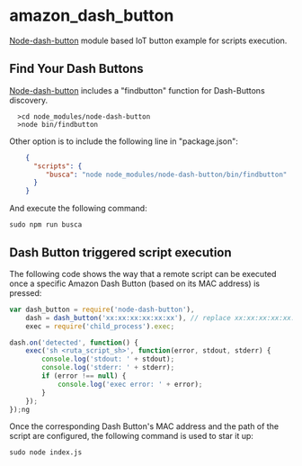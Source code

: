 # amazon_dash_button
[Node-dash-button](https://www.npmjs.com/package/node-dash-button) module based IoT button example for scripts execution.

## Find Your Dash Buttons
[Node-dash-button](https://www.npmjs.com/package/node-dash-button) includes a "findbutton" function for Dash-Buttons discovery.

```
  >cd node_modules/node-dash-button
  >node bin/findbutton
```
Other option is to include the following line in "package.json":

```json
    {
      "scripts": {
         "busca": "node node_modules/node-dash-button/bin/findbutton"
      }
    }
```

And execute the following command:

```
sudo npm run busca
```

## Dash Button triggered script execution
The following code shows the way that a remote script can be executed once a specific Amazon Dash Button (based on its MAC address) is pressed:

```javascript
var dash_button = require('node-dash-button'),
    dash = dash_button('xx:xx:xx:xx:xx:xx'), // replace xx:xx:xx:xx:xx:xx with your Dash Button's one
    exec = require('child_process').exec;

dash.on('detected', function() {
    exec('sh <ruta_script_sh>', function(error, stdout, stderr) {
        console.log('stdout: ' + stdout);
        console.log('stderr: ' + stderr);
        if (error !== null) {
            console.log('exec error: ' + error);
        }
    });
});ng 
```

Once the corresponding Dash Button's MAC address and the path of the script are configured, the following command is used to star it up:

```
sudo node index.js
```
